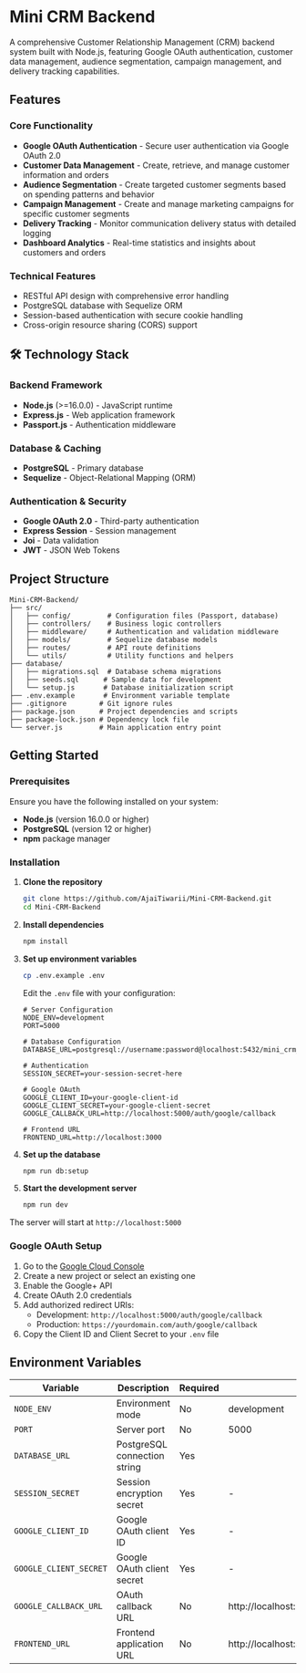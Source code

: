 # Mini CRM Backend

A comprehensive Customer Relationship Management (CRM) backend system built with Node.js, featuring Google OAuth authentication, customer data management, audience segmentation, campaign management, and delivery tracking capabilities.

## Features

### Core Functionality
- **Google OAuth Authentication** - Secure user authentication via Google OAuth 2.0
- **Customer Data Management** - Create, retrieve, and manage customer information and orders
- **Audience Segmentation** - Create targeted customer segments based on spending patterns and behavior  
- **Campaign Management** - Create and manage marketing campaigns for specific customer segments
- **Delivery Tracking** - Monitor communication delivery status with detailed logging
- **Dashboard Analytics** - Real-time statistics and insights about customers and orders

### Technical Features
- RESTful API design with comprehensive error handling
- PostgreSQL database with Sequelize ORM
- Session-based authentication with secure cookie handling
- Cross-origin resource sharing (CORS) support

## 🛠️ Technology Stack

### Backend Framework
- **Node.js** (>=16.0.0) - JavaScript runtime
- **Express.js** - Web application framework
- **Passport.js** - Authentication middleware

### Database & Caching
- **PostgreSQL** - Primary database
- **Sequelize** - Object-Relational Mapping (ORM)

### Authentication & Security
- **Google OAuth 2.0** - Third-party authentication
- **Express Session** - Session management
- **Joi** - Data validation
- **JWT** - JSON Web Tokens


## Project Structure

```
Mini-CRM-Backend/
├── src/
│   ├── config/         # Configuration files (Passport, database)
│   ├── controllers/    # Business logic controllers
│   ├── middleware/     # Authentication and validation middleware
│   ├── models/         # Sequelize database models
│   ├── routes/         # API route definitions
│   └── utils/          # Utility functions and helpers
├── database/
│   ├── migrations.sql  # Database schema migrations
│   ├── seeds.sql      # Sample data for development
│   └── setup.js       # Database initialization script
├── .env.example       # Environment variable template
├── .gitignore        # Git ignore rules
├── package.json      # Project dependencies and scripts
├── package-lock.json # Dependency lock file
└── server.js         # Main application entry point
```

## Getting Started

### Prerequisites

Ensure you have the following installed on your system:
- **Node.js** (version 16.0.0 or higher)
- **PostgreSQL** (version 12 or higher)
- **npm** package manager

### Installation

1. **Clone the repository**
   ```bash
   git clone https://github.com/AjaiTiwarii/Mini-CRM-Backend.git
   cd Mini-CRM-Backend
   ```

2. **Install dependencies**
   ```bash
   npm install
   ```

3. **Set up environment variables**
   ```bash
   cp .env.example .env
   ```
   
   Edit the `.env` file with your configuration:
   ```env
   # Server Configuration
   NODE_ENV=development
   PORT=5000

   # Database Configuration
   DATABASE_URL=postgresql://username:password@localhost:5432/mini_crm_db

   # Authentication
   SESSION_SECRET=your-session-secret-here

   # Google OAuth
   GOOGLE_CLIENT_ID=your-google-client-id
   GOOGLE_CLIENT_SECRET=your-google-client-secret
   GOOGLE_CALLBACK_URL=http://localhost:5000/auth/google/callback

   # Frontend URL
   FRONTEND_URL=http://localhost:3000

   ```

4. **Set up the database**
   ```bash
   npm run db:setup
   ```

5. **Start the development server**
   ```bash
   npm run dev
   ```

The server will start at `http://localhost:5000`

### Google OAuth Setup

1. Go to the [Google Cloud Console](https://console.cloud.google.com/)
2. Create a new project or select an existing one
3. Enable the Google+ API
4. Create OAuth 2.0 credentials
5. Add authorized redirect URIs:
   - Development: `http://localhost:5000/auth/google/callback`
   - Production: `https://yourdomain.com/auth/google/callback`
6. Copy the Client ID and Client Secret to your `.env` file


## Environment Variables

| Variable | Description | Required | Default |
|----------|-------------|----------|---------|
| `NODE_ENV` | Environment mode | No | development |
| `PORT` | Server port | No | 5000 |
| `DATABASE_URL` | PostgreSQL connection string | Yes |
| `SESSION_SECRET` | Session encryption secret | Yes | - |
| `GOOGLE_CLIENT_ID` | Google OAuth client ID | Yes | - |
| `GOOGLE_CLIENT_SECRET` | Google OAuth client secret | Yes | - |
| `GOOGLE_CALLBACK_URL` | OAuth callback URL | No | http://localhost:5000/auth/google/callback |
| `FRONTEND_URL` | Frontend application URL | No | http://localhost:3000 |
